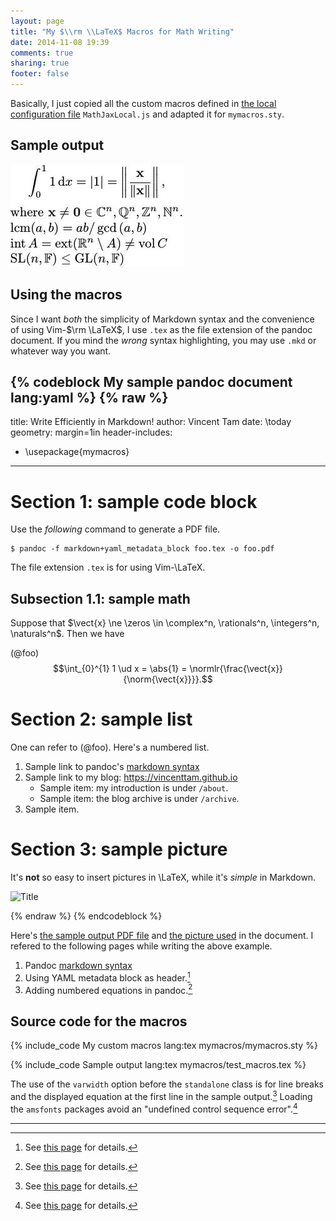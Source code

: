 ```yaml
---
layout: page
title: "My $\\rm \\LaTeX$ Macros for Math Writing"
date: 2014-11-08 19:39
comments: true
sharing: true
footer: false
---
```


Basically, I just copied all the custom macros defined in
[the local configuration file][MathJaxLoc] `MathJaxLocal.js` and
adapted it for `mymacros.sty`.

Sample output
---

![sample](/images/posts/mymacros/sample.jpg)

Using the macros
---

Since I want *both* the simplicity of Markdown syntax and the
convenience of using Vim-$\rm \LaTeX$, I use `.tex` as the file
extension of the pandoc document.  If you mind the *wrong* syntax
highlighting, you may use `.mkd` or whatever way you want.

{% codeblock My sample pandoc document lang:yaml %}
{% raw %}
---
title: Write Efficiently in Markdown!
author: Vincent Tam
date: \today
geometry: margin=1in
header-includes:
- \usepackage{mymacros}
---

# Section 1: sample code block

Use the *following* command to generate a PDF file.

    $ pandoc -f markdown+yaml_metadata_block foo.tex -o foo.pdf

The file extension `.tex` is for using Vim-\LaTeX.

## Subsection 1.1: sample math

Suppose that $\vect{x} \ne \zeros \in \complex^n, \rationals^n, \integers^n,
\naturals^n$.  Then we have

(@foo) $$\int_{0}^{1} 1 \ud x = \abs{1} =
\normlr{\frac{\vect{x}}{\norm{\vect{x}}}}.$$

# Section 2: sample list

One can refer to (@foo).  Here's a numbered list.

1. Sample link to pandoc's [markdown syntax][pandoc_markdown]
2. Sample link to my blog: <https://vincenttam.github.io>
    - Sample item: my introduction is under `/about`.
    - Sample item: the blog archive is under `/archive`.
3. Sample item.

# Section 3: sample picture

It's **not** so easy to insert pictures in \LaTeX, while it's *simple* in
Markdown.

![Title](fig1.png)

[pandoc_markdown]: http://johnmacfarlane.net/pandoc/demo/example9/pandocs-markdown.html
{% endraw %}
{% endcodeblock %}

Here's [the sample output PDF file][output_pdf] and
[the picture used][output_png] in the document.  I refered to the
following pages while writing the above example.

1. Pandoc [markdown syntax][pandoc_markdown]
2. Using YAML metadata block as header.[^yaml_metadata_block]
3. Adding numbered equations in pandoc.[^pandoc_num_eq]

Source code for the macros
---

{% include_code My custom macros lang:tex mymacros/mymacros.sty %}

{% include_code Sample output lang:tex mymacros/test_macros.tex %}

The use of the `varwidth` option before the `standalone` class is for
line breaks and the displayed equation at the first line in the sample
output.[^varwidth]  Loading the `amsfonts` packages avoid an
"undefined control sequence error".[^amsfonts]

---
[^varwidth]: See [this page][texse82736] for details.
[^amsfonts]: See [this page][texse38771] for details.
[^yaml_metadata_block]: See [this page][texse139139] for details.
[^yaml_metadata_block]: See [this page][texse139139] for details.
[^pandoc_num_eq]: See [this page][texse111868] for details.

[MathJaxLoc]: /javascripts/MathJaxLocal.js
[output_pdf]: /downloads/foo.pdf
[output_png]: /images/posts/mymacros/fig1.png
[pandoc_markdown]: http://johnmacfarlane.net/pandoc/demo/example9/pandocs-markdown.html
[texse82736]: http://tex.stackexchange.com/a/82736 "\documentclass[convert]{standalone} ignores linebreak"
[texse38771]: http://tex.stackexchange.com/a/38771 "\mathbb{Z} yields undefined control sequence error"
[texse139139]: http://tex.stackexchange.com/q/139139 "Adding headers and footers using Pandoc"
[texse111868]: http://tex.stackexchange.com/q/111868 "Pandoc: How can I get numbered LaTeX equations to show up in both PDF and HTML output"
